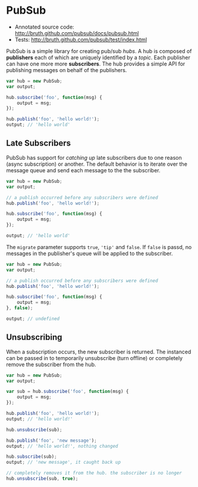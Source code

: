 PubSub
======

* Annotated source code: http://bruth.github.com/pubsub/docs/pubsub.html
* Tests: http://bruth.github.com/pubsub/test/index.html

PubSub is a simple library for creating pub/sub _hubs_. A hub is composed of
**publishers** each of which are uniquely identified by a *topic*. Each
publisher can have one more more **subscribers**. The hub provides a
simple API for publishing messages on behalf of the publishers.

```javascript
var hub = new PubSub;
var output;

hub.subscribe('foo', function(msg) {
    output = msg;
});

hub.publish('foo', 'hello world!');
output; // 'hello world'
```

Late Subscribers
----------------
PubSub has support for _catching up_ late subscribers due to one reason
(async subscription) or another. The default behavior is to iterate over
the message queue and send each message to the the subscriber.

```javascript
var hub = new PubSub;
var output;

// a publish occurred before any subscribers were defined
hub.publish('foo', 'hello world!');

hub.subscribe('foo', function(msg) {
    output = msg;
});

output; // 'hello world'
```

The ``migrate`` parameter supports ``true``, ``'tip'`` and ``false``. If
``false`` is passd, no messages in the publisher's queue will be applied to the
subscriber.

```javascript
var hub = new PubSub;
var output;

// a publish occurred before any subscribers were defined
hub.publish('foo', 'hello world!');

hub.subscribe('foo', function(msg) {
    output = msg;
}, false);

output; // undefined
```

Unsubscribing
-------------
When a subscription occurs, the new subscriber is returned. The instanced can
be passed in to temporarily unsubscribe (turn offline) or completely remove
the subscriber from the hub.

```javascript
var hub = new PubSub;
var output;

var sub = hub.subscribe('foo', function(msg) {
    output = msg;
});

hub.publish('foo', 'hello world!');
output; // 'hello world!'

hub.unsubscribe(sub);

hub.publish('foo', 'new message');
output; // 'hello world!', nothing changed

hub.subscribe(sub);
output; // 'new message', it caught back up

// completely removes it from the hub. the subscriber is no longer
hub.unsubscribe(sub, true);
```
